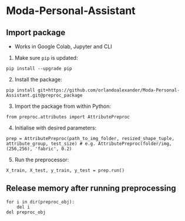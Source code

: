 # Moda-Personal-Assistant

## Import package

- Works in Google Colab, Jupyter and CLI

1. Make sure `pip` is updated:
```
pip install --upgrade pip
```
2. Install the package:
```
pip install git+https://github.com/orlandoalexander/Moda-Personal-Assistant.git@preproc_package
```
3. Import the package from within Python:
```
from preproc.attributes import AttributePreproc
```
4. Initialise with desired parameters:
```
prep = AttributePreproc(path_to_img_folder, resized_shape_tuple, attribute_group, test_size) # e.g. AttributePreproc(folder/img, (256,256), 'fabric', 0.2)
```
5. Run the preprocessor:
```
X_train, X_test, y_train, y_test = prep.run()
```

## Release memory after running preprocessing
```
for i in dir(preproc_obj):
    del i
del preproc_obj
```
